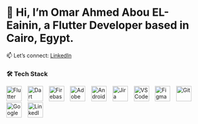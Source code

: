 # 👋 Hi, I’m **Omar Ahmed Abou EL-Eainin**, a Flutter Developer based in Cairo, Egypt.
📫 Let’s connect: [LinkedIn](https://www.linkedin.com/in/omar-abou-eleinain)

### 🛠 Tech Stack

<p align="left">
  <img src="https://cdn.jsdelivr.net/gh/devicons/devicon/icons/flutter/flutter-original.svg" alt="Flutter" width="40" height="40"/>
  &nbsp;&nbsp;
  <img src="https://cdn.jsdelivr.net/gh/devicons/devicon/icons/dart/dart-original.svg" alt="Dart" width="40" height="40"/>
  &nbsp;&nbsp;
  <img src="https://cdn.jsdelivr.net/gh/devicons/devicon/icons/firebase/firebase-plain.svg" alt="Firebase" width="40" height="40"/>
  &nbsp;&nbsp;
  <img src="https://cdn.jsdelivr.net/gh/devicons/devicon/icons/xd/xd-plain.svg" alt="Adobe XD" width="40" height="40"/>
  &nbsp;&nbsp;
  <img src="https://cdn.jsdelivr.net/gh/devicons/devicon/icons/androidstudio/androidstudio-original.svg" alt="Android Studio" width="40" height="40"/>
  &nbsp;&nbsp;
  <img src="https://cdn.jsdelivr.net/gh/devicons/devicon/icons/jira/jira-original.svg" alt="Jira" width="40" height="40"/>
  &nbsp;&nbsp;
  <img src="https://cdn.jsdelivr.net/gh/devicons/devicon/icons/vscode/vscode-original.svg" alt="VSCode" width="40" height="40"/>
  &nbsp;&nbsp;
  <img src="https://cdn.jsdelivr.net/gh/devicons/devicon/icons/figma/figma-original.svg" alt="Figma" width="40" height="40"/>
  &nbsp;&nbsp;
  <img src="https://cdn.jsdelivr.net/gh/devicons/devicon/icons/git/git-original.svg" alt="Git" width="40" height="40"/>
  &nbsp;&nbsp;
  <img src="https://cdn.jsdelivr.net/gh/devicons/devicon/icons/googlecloud/googlecloud-original.svg" alt="Google Cloud" width="40" height="40"/>
  &nbsp;&nbsp;
  <img src="https://cdn.jsdelivr.net/gh/devicons/devicon/icons/linkedin/linkedin-original.svg" alt="LinkedIn" width="40" height="40"/>
</p>
